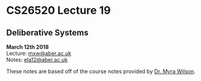 # CS26520 Lecture 19
## Deliberative Systems
__March 12th 2018__  
Lecture: mxw@aber.ac.uk   
Notes: ela12@aber.ac.uk  

These notes are based off of the course notes provided by [Dr. Myra Wilson](https://www.aber.ac.uk/en/cs/staff-list/staff_profiles/?staff_id=mxw).

## 
